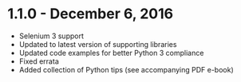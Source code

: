 # 1.1.0 - December 6, 2016
- Selenium 3 support
- Updated to latest version of supporting libraries
- Updated code examples for better Python 3 compliance
- Fixed errata
- Added collection of Python tips (see accompanying PDF e-book)
